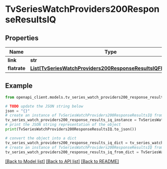 # TvSeriesWatchProviders200ResponseResultsIQ


## Properties

Name | Type | Description | Notes
------------ | ------------- | ------------- | -------------
**link** | **str** |  | [optional] 
**flatrate** | [**List[TvSeriesWatchProviders200ResponseResultsIQFlatrateInner]**](TvSeriesWatchProviders200ResponseResultsIQFlatrateInner.md) |  | [optional] 

## Example

```python
from openapi_client.models.tv_series_watch_providers200_response_results_iq import TvSeriesWatchProviders200ResponseResultsIQ

# TODO update the JSON string below
json = "{}"
# create an instance of TvSeriesWatchProviders200ResponseResultsIQ from a JSON string
tv_series_watch_providers200_response_results_iq_instance = TvSeriesWatchProviders200ResponseResultsIQ.from_json(json)
# print the JSON string representation of the object
print(TvSeriesWatchProviders200ResponseResultsIQ.to_json())

# convert the object into a dict
tv_series_watch_providers200_response_results_iq_dict = tv_series_watch_providers200_response_results_iq_instance.to_dict()
# create an instance of TvSeriesWatchProviders200ResponseResultsIQ from a dict
tv_series_watch_providers200_response_results_iq_from_dict = TvSeriesWatchProviders200ResponseResultsIQ.from_dict(tv_series_watch_providers200_response_results_iq_dict)
```
[[Back to Model list]](../README.md#documentation-for-models) [[Back to API list]](../README.md#documentation-for-api-endpoints) [[Back to README]](../README.md)


